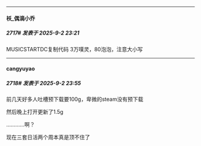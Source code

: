 ﻿
*****

####  袄_偶滴小乔  
##### 2717#       发表于 2025-9-2 23:21

MUSICSTARTDC复制代码
3万噗灵，80泡泡，注意大小写


*****

####  cangyuyao  
##### 2718#       发表于 2025-9-2 23:55

前几天好多人吐槽预下载要100g，卑微的steam没有预下载

然后晚上打开更新了1.5g

…………啊？

现在三套日活两个周本真是顶不住了

